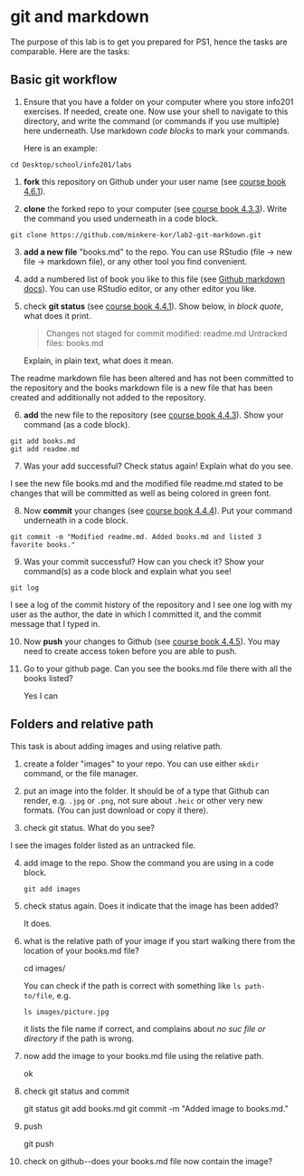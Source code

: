 # git and markdown

The purpose of this lab is to get you prepared for PS1, hence the
tasks are comparable.  Here are the tasks:

## Basic git workflow

1. Ensure that you have a folder on your computer where you store
   info201 exercises.  If needed, create one.  Now use your shell to
   navigate to this directory, and write the command (or commands if
   you use multiple) here underneath.  Use markdown _code blocks_ to
   mark your commands.
   
   Here is an example:
  ```
  cd Desktop/school/info201/labs
  ```

1. **fork** this repository on Github under your user name (see
   [course book 4.6.1](https://faculty.washington.edu/otoomet/info201-book/git-basics.html#forking-and-cloning)).

2. **clone** the forked repo to your computer (see [course
   book 4.3.3](https://faculty.washington.edu/otoomet/info201-book/git-basics.html#git-basics-getting-creating)).
   Write the command you
   used underneath in a code block.
  ```
  git clone https://github.com/minkere-kor/lab2-git-markdown.git
  ```
3. **add a new file** "books.md" to the repo.  You can use RStudio
   (file -> new file -> markdown file), or any other tool you find
   convenient.
   
4. add a numbered list of book you like to this file
   (see [Github markdown
   docs](https://docs.github.com/en/get-started/writing-on-github/getting-started-with-writing-and-formatting-on-github/basic-writing-and-formatting-syntax)). 
   You can use
   RStudio editor, or any other editor you like.
   
5. check **git status** (see [course book
   4.4.1](https://faculty.washington.edu/otoomet/info201-book/git-basics.html#git-basics-situational-awareness)).
   Show below, in _block quote_, what does it print.
   
   >Changes not staged for commit
      modified: readme.md
    Untracked files:
      books.md
   
   Explain, in plain text, what does it mean.

  The readme markdown file has been altered and has not been committed to the repository and the books markdown file is a new file that has been created and additionally not added to the repository.
   
6. **add** the new file to the repository (see [course book
  4.4.3](https://faculty.washington.edu/otoomet/info201-book/git-basics.html#git-basics-working-adding)).
  Show your command (as a
  code block).
  ```
  git add books.md
  git add readme.md
  ```
7. Was your add successful?  Check status again!  Explain what do you
   see.
   
I see the new file books.md and the modified file readme.md stated to be changes that will be committed as well as being colored in green font.
   
8. Now **commit** your changes (see [course book
   4.4.4](https://faculty.washington.edu/otoomet/info201-book/git-basics.html#git-basics-working-committing)). 
   Put your command underneath in a code block.
  ```
  git commit -m "Modified readme.md. Added books.md and listed 3 favorite books."
  ```
9. Was your commit successful?  How can you check it?  Show your
   command(s) as a code block and explain what you see!
  ```
  git log
  ```
   I see a log of the commit history of the repository and I see one log with my user as the author, the date in which I committed it, and the commit message that I typed in.
   
10. Now **push** your changes to Github (see [course book 4.4.5](https://faculty.washington.edu/otoomet/info201-book/git-basics.html#git-basics-working-pushing)).  You may
   need to create access token before you are able to push.
   
11. Go to your github page.  Can you see the books.md file there with
    all the books listed?
    
    Yes I can


## Folders and relative path

This task is about adding images and using relative path.

1. create a folder "images" to your repo.  You can use either `mkdir`
   command, or the file manager.

2. put an image into the folder.  It should be of a type that Github
   can render, e.g. `.jpg` or `.png`, not sure about `.heic` or other
   very new formats.  (You can just download or copy it there).
   
3. check git status.  What do you see?

I see the images folder listed as an untracked file.

4. add image to the repo.  Show the command you are using in a code
   block.
   ```
   git add images
   ```
5. check status again.  Does it indicate that the image has been
   added?
   
   It does.
   
6. what is the relative path of your image if you start walking there
   from the location of your books.md file?
   
   cd images/
   
   You can check if the path is correct with something like `ls
   path-to/file`, e.g.
   ```
   ls images/picture.jpg
   ```
   it lists the file name if correct, and complains about _no suc file
   or directory_ if the path is wrong.
   
7. now add the image to your books.md file using the relative path.
   
   ok

8. check git status and commit

   git status
   git add books.md
   git commit -m "Added image to books.md."

9. push

   git push

10. check on github--does your books.md file now contain the image?


